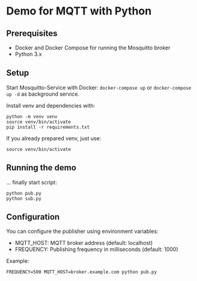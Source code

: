 # Demo for MQTT with Python

## Prerequisites

- Docker and Docker Compose for running the Mosquitto broker
- Python 3.x

## Setup

Start Mosquitto-Service with Docker: `docker-compose up` or `docker-compose up -d` as background service.

Install venv and dependencies with:

```
python -m venv venv
source venv/bin/activate
pip install -r requirements.txt
```

If you already prepared venv, just use:

```
source venv/bin/activate
```

## Running the demo

... finally start script:

```
python pub.py
python sub.py
```

## Configuration

You can configure the publisher using environment variables:

- MQTT_HOST: MQTT broker address (default: localhost)
- FREQUENCY: Publishing frequency in milliseconds (default: 1000)

Example:

```
FREQUENCY=500 MQTT_HOST=broker.example.com python pub.py
```